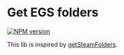 # Get EGS folders

[![NPM version](https://img.shields.io/npm/v/pkg?color=a1b858&label=)](https://www.npmjs.com/package/pkg)

This lib is inspired by [getSteamFolders](https://github.com/KelpyCode/getSteamFolders).
